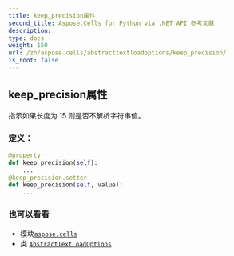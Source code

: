 ```yaml
---
title: keep_precision属性
second_title: Aspose.Cells for Python via .NET API 参考文献
description:
type: docs
weight: 150
url: /zh/aspose.cells/abstracttextloadoptions/keep_precision/
is_root: false
---
```

## keep_precision属性

指示如果长度为 15 则是否不解析字符串值。
### 定义：
```python
@property
def keep_precision(self):
    ...
@keep_precision.setter
def keep_precision(self, value):
    ...
```

### 也可以看看
* 模块[`aspose.cells`](../../)
* 类 [`AbstractTextLoadOptions`](/cells/python-net/zh/aspose.cells/abstracttextloadoptions)
